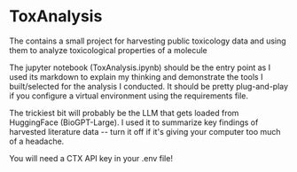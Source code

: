 # ToxAnalysis

The contains a small project for harvesting public toxicology data and using them to analyze toxicological properties of a molecule

The jupyter notebook (ToxAnalysis.ipynb) should be the entry point as I used its markdown to explain my thinking and demonstrate the tools I built/selected for the analysis I conducted. It should be pretty plug-and-play if you configure a virtual environment using the requirements file.

The trickiest bit will probably be the LLM that gets loaded from HuggingFace (BioGPT-Large). I used it to summarize key findings of harvested literature data -- turn it off if it's giving your computer too much of a headache.

You will need a CTX API key in your .env file!

